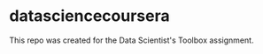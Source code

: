 datasciencecoursera
===================

This repo was created for the Data Scientist's Toolbox assignment.
